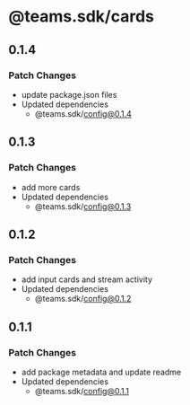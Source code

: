 # @teams.sdk/cards

## 0.1.4

### Patch Changes

-   update package.json files
-   Updated dependencies
    -   @teams.sdk/config@0.1.4

## 0.1.3

### Patch Changes

-   add more cards
-   Updated dependencies
    -   @teams.sdk/config@0.1.3

## 0.1.2

### Patch Changes

-   add input cards and stream activity
-   Updated dependencies
    -   @teams.sdk/config@0.1.2

## 0.1.1

### Patch Changes

-   add package metadata and update readme
-   Updated dependencies
    -   @teams.sdk/config@0.1.1
